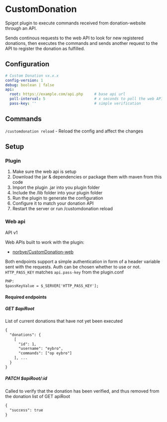 # CustomDonation
Spigot plugin to execute commands received from donation-website through an API.

Sends continous requests to the web API to look for new registered donations, then executes the commands and sends 
another request to the API to register the donation as fulfilled.

## Configuration
```yaml
# Custom Donation vx.x.x
config-version: 1
debug: boolean | false
api:
  root: https://example.com/api.php     # base api url
  poll-interval: 5                      # x seconds to poll the web API
  pass-key: ''                          # simple verification
```

## Commands
`/customdonation reload` - Reload the config and affect the changes

## Setup
### Plugin
1. Make sure the web api is setup
2. Download the jar & dependencies or package them with maven from this code
3. Import the plugin .jar into you plugin folder
4. Include the /lib folder into your plugin folder
5. Run the plugin to generate the configuration
6. Configure it to match your donation API
7. Restart the server or run /customdonation reload
### Web api
API v1

Web APIs built to work with the plugin:
- [norbye/CustomDonation-web](#)

Both endpoints support a simple authentication in form of a header variable sent with the requests.
Auth can be chosen whether to use or not. `HTTP_PASS_KEY` matches `api.pass-key` from the plugin.conf

```dtd
PHP:
$passKeyValue = $_SERVER['HTTP_PASS_KEY'];
```

#### Required endpoints

##### GET $apiRoot
List of current donations that have not yet been executed
```dtd
{
  "donations": {
    [
      "id": 1,
      "username": "eybro",
      "commands": ["op eybro"]
    ], ...
  }
}
```
##### PATCH $apiRoot/:id
Called to verify that the donation has been verified, and thus removed from the donation list of GET apiRoot
```dtd
{
  "success": true
}
```